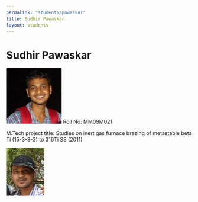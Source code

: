 ```yaml
---
permalink: "students/pawaskar"
title: Sudhir Pawaskar
layout: students
---
```

# Sudhir Pawaskar 
![Sudhir](../assets/images/sudhirpawaskar2.jpg)
Roll No: MM09M021 

M.Tech project title: Studies on inert gas furnace brazing of metastable beta Ti (15-3-3-3) to 316Ti SS (2011) 

![Sudhir](../assets/images/sudhirpawaskar.jpg)
